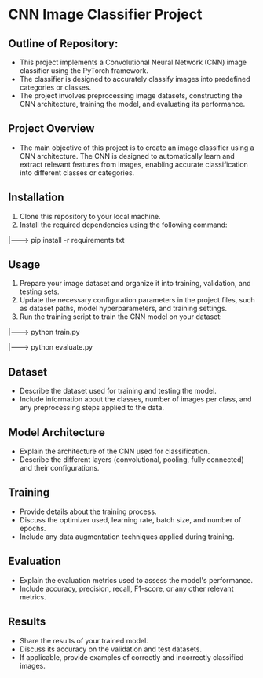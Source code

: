 # CNN Image Classifier Project
## Outline of Repository:
- This project implements a Convolutional Neural Network (CNN) image classifier using the PyTorch framework. 
- The classifier is designed to accurately classify images into predefined categories or classes.
- The project involves preprocessing image datasets, constructing the CNN architecture, training the model, and evaluating its performance.

## Project Overview
- The main objective of this project is to create an image classifier using a CNN architecture. The CNN is designed to automatically learn and extract relevant features from images, enabling accurate classification into different classes or categories.

## Installation
1. Clone this repository to your local machine.
2. Install the required dependencies using the following command:

 |---> pip install -r requirements.txt

## Usage
1. Prepare your image dataset and organize it into training, validation, and testing sets.
2. Update the necessary configuration parameters in the project files, such as dataset paths, model hyperparameters, and training settings.
3. Run the training script to train the CNN model on your dataset:

 |---> python train.py

 |---> python evaluate.py

## Dataset
- Describe the dataset used for training and testing the model.
- Include information about the classes, number of images per class, and any preprocessing steps applied to the data.

## Model Architecture
- Explain the architecture of the CNN used for classification.
- Describe the different layers (convolutional, pooling, fully connected) and their configurations.

## Training
- Provide details about the training process.
- Discuss the optimizer used, learning rate, batch size, and number of epochs.
- Include any data augmentation techniques applied during training.

## Evaluation
- Explain the evaluation metrics used to assess the model's performance.
- Include accuracy, precision, recall, F1-score, or any other relevant metrics.

## Results
- Share the results of your trained model.
- Discuss its accuracy on the validation and test datasets.
- If applicable, provide examples of correctly and incorrectly classified images.



